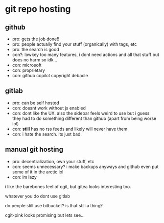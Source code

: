 # git repo hosting

## github
* pro: gets the job done!!
* pro: people actually find your stuff (organically) with tags, etc
* pro: the search is good
* con?: lowkey too many features, i dont need actions and all that stuff but does no harm so idk...
* con: microsoft
* con: proprietary
* con: github copilot copyright debacle

## gitlab
* pro: can be self hosted
* con: doesnt work without js enabled
* con: dont like the UX. also the sidebar feels weird to use but i guess they had to do something different than github (apart from being worse lol)
* con: **still** has no rss feeds and likely will never have them
* con: i hate the search. its just bad.

## manual git hosting
* pro: decentralization, own your stuff, etc
* con: seems unnecessary? i make backups anyways and github even put some of it in the arctic lol
* con: im lazy

i like the barebones feel of cgit, but gitea looks interesting too.

whatever you do dont use gitlab

do people still use bitbucket? is that still a thing?

cgit-pink looks promising but lets see...

